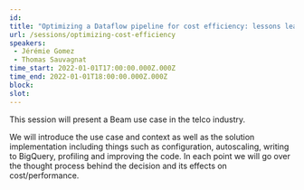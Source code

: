 ```yaml
---
id: 
title: "Optimizing a Dataflow pipeline for cost efficiency: lessons learned at Orange"
url: /sessions/optimizing-cost-efficiency
speakers:
 - Jérémie Gomez
 - Thomas Sauvagnat
time_start: 2022-01-01T17:00:00.000Z.000Z
time_end: 2022-01-01T18:00:00.000Z.000Z
block: 
slot: 
---
```


This session will present a Beam use case in the telco industry.

We will introduce the use case and context as well as the solution implementation including things such as configuration, autoscaling, writing to BigQuery, profiling and improving the code. In each point we will go over the thought process behind the decision and its effects on cost/performance.
 